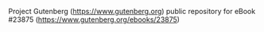 Project Gutenberg (https://www.gutenberg.org) public repository for eBook #23875 (https://www.gutenberg.org/ebooks/23875)
